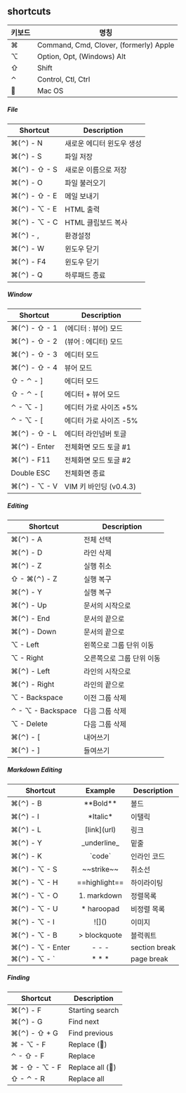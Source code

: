 ## shortcuts

키보드     | 명칭
---------|----------------------------------------
&#8984;  | Command, Cmd, Clover, (formerly) Apple
&#8997;  | Option, Opt, (Windows) Alt
&#8679;  | Shift
&#8963;  | Control, Ctl, Ctrl
&#63743; | Mac OS

##### File

Shortcut                       | Description
-------------------------------|-------------------
&#8984;(&#8963;) - N           | 새로운 에디터 윈도우 생성
&#8984;(&#8963;) - S           | 파일 저장
&#8984;(&#8963;) - &#8679; - S | 새로운 이름으로 저장
&#8984;(&#8963;) - O           | 파일 불러오기
&#8984;(&#8963;) - &#8679; - E | 메일 보내기
&#8984;(&#8963;) - &#8997; - E | HTML 출력
&#8984;(&#8963;) - &#8997; - C | HTML 클립보드 복사
&#8984;(&#8963;) - ,           | 환경설정
&#8984;(&#8963;) - W           | 윈도우 닫기
&#8984;(&#8963;) - F4          | 윈도우 닫기
&#8984;(&#8963;) - Q           | 하루패드 종료

##### Window
Shortcut                       | Description
-------------------------------|-------------------
&#8984;(&#8963;) - &#8679; - 1 | (에디터 : 뷰어) 모드
&#8984;(&#8963;) - &#8679; - 2 | (뷰어 : 에디터) 모드
&#8984;(&#8963;) - &#8679; - 3 | 에디터 모드
&#8984;(&#8963;) - &#8679; - 4 | 뷰어 모드
&#8679; - &#8963; - ]          | 에디터 모드
&#8679; - &#8963; - [          | 에디터 + 뷰어 모드
&#8963; - &#8997; - ]          | 에디터 가로 사이즈 +5%
&#8963; - &#8997; - [          | 에디터 가로 사이즈 -5%
&#8984;(&#8963;) - &#8679; - L | 에디터 라인넘버 토글
&#8984;(&#8963;) - Enter       | 전체화면 모드 토글 #1
&#8984;(&#8963;) - F11         | 전체화면 모드 토글 #2
Double ESC                     | 전체화면 종료
&#8984;(&#8963;) - &#8997; - V | VIM 키 바인딩 (v0.4.3)

##### Editing
 Shortcut                      | Description
-------------------------------|---------------------
&#8984;(&#8963;) - A           | 전체 선택
&#8984;(&#8963;) - D           | 라인 삭제
&#8984;(&#8963;) - Z           | 실행 취소
&#8679; - &#8984;(&#8963;) - Z | 실행 복구
&#8984;(&#8963;) - Y           | 실행 복구
&#8984;(&#8963;) - Up          | 문서의 시작으로
&#8984;(&#8963;) - End         | 문서의 끝으로
&#8984;(&#8963;) - Down        | 문서의 끝으로
&#8997; - Left                 | 왼쪽으로 그룹 단위 이동
&#8997; - Right                | 오른쪽으로 그룹 단위 이동
&#8984;(&#8963;) - Left        | 라인의 시작으로
&#8984;(&#8963;) - Right       | 라인의 끝으로
&#8997; - Backspace            | 이전 그룹 삭제
&#8963; - &#8997; - Backspace  | 다음 그룹 삭제
&#8997; - Delete               | 다음 그룹 삭제
&#8984;(&#8963;) - [           | 내어쓰기
&#8984;(&#8963;) - ]           | 들여쓰기

##### Markdown Editing
Shortcut                       | Example        | Description
-------------------------------|:--------------:|-------------
&#8984;(&#8963;) - B           | \*\*Bold\*\*   | 볼드
&#8984;(&#8963;) - I           | \*Italic\*     | 이탤릭
&#8984;(&#8963;) - L           | \[link\](url)  | 링크
&#8984;(&#8963;) - Y           | \_underline_   | 밑줄
&#8984;(&#8963;) - K           | \`code`        | 인라인 코드
&#8984;(&#8963;) - &#8997; - S | \~\~strike~~   | 취소선
&#8984;(&#8963;) - &#8997; - H | \==highlight== | 하이라이팅
&#8984;(&#8963;) - &#8997; - O | 1. markdown    | 정렬목록
&#8984;(&#8963;) - &#8997; - U | * haroopad     | 비정렬 목록
&#8984;(&#8963;) - &#8997; - I | \!\[]()        | 이미지
&#8984;(&#8963;) - &#8997; - B | > blockquote   | 블럭쿼트
&#8984;(&#8963;) - &#8997; - Enter | \- \- \-   | section break
&#8984;(&#8963;) - &#8997; - `     | \* \* \*   | page break

##### Finding
Shortcut                        | Description
--------------------------------|-------------------
&#8984;(&#8963;) - F            | Starting search
&#8984;(&#8963;) - G            | Find next
&#8984;(&#8963;) - &#8679; + G  | Find previous
&#8984; - &#8997; - F           | Replace (&#63743;)
&#8963; - &#8679; - F           | Replace
&#8984; - &#8679; - &#8997; - F | Replace all (&#63743;)
&#8679; - &#8963; - R           | Replace all